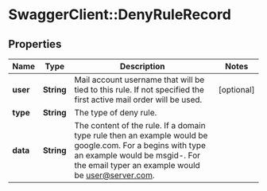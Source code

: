 # SwaggerClient::DenyRuleRecord

## Properties
Name | Type | Description | Notes
------------ | ------------- | ------------- | -------------
**user** | **String** | Mail account username that will be tied to this rule.  If not specified the first active mail order will be used. | [optional] 
**type** | **String** | The type of deny rule. | 
**data** | **String** | The content of the rule.  If a domain type rule then an example would be google.com. For a begins with type an example would be msgid-.  For the email typer an example would be user@server.com. | 

